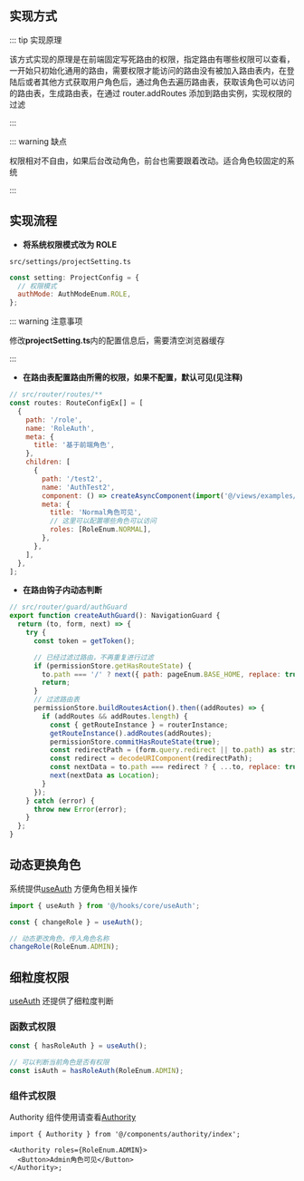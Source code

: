 ## 实现方式

::: tip 实现原理

该方式实现的原理是在前端固定写死路由的权限，指定路由有哪些权限可以查看，一开始只初始化通用的路由，需要权限才能访问的路由没有被加入路由表内，在登陆后或者其他方式获取用户角色后，通过角色去遍历路由表，获取该角色可以访问的路由表，生成路由表，在通过 router.addRoutes 添加到路由实例，实现权限的过滤

:::

::: warning 缺点

权限相对不自由，如果后台改动角色，前台也需要跟着改动。适合角色较固定的系统

:::

## 实现流程

- **将系统权限模式改为 ROLE**

`src/settings/projectSetting.ts`

```js
const setting: ProjectConfig = {
  // 权限模式
  authMode: AuthModeEnum.ROLE,
};
```

::: warning 注意事项

修改**projectSetting.ts**内的配置信息后，需要清空浏览器缓存

:::

- **在路由表配置路由所需的权限，如果不配置，默认可见(见注释)**

```js
// src/router/routes/**
const routes: RouteConfigEx[] = [
  {
    path: '/role',
    name: 'RoleAuth',
    meta: {
      title: '基于前端角色',
    },
    children: [
      {
        path: '/test2',
        name: 'AuthTest2',
        component: () => createAsyncComponent(import('@/views/examples/auth/AuthTest2.vue')),
        meta: {
          title: 'Normal角色可见',
          // 这里可以配置哪些角色可以访问
          roles: [RoleEnum.NORMAL],
        },
      },
    ],
  },
];
```

- **在路由钩子内动态判断**

```js
// src/router/guard/authGuard
export function createAuthGuard(): NavigationGuard {
  return (to, form, next) => {
    try {
      const token = getToken();

      // 已经过滤过路由，不再重复进行过滤
      if (permissionStore.getHasRouteState) {
        to.path === '/' ? next({ path: pageEnum.BASE_HOME, replace: true }) : next();
        return;
      }
      // 过滤路由表
      permissionStore.buildRoutesAction().then((addRoutes) => {
        if (addRoutes && addRoutes.length) {
          const { getRouteInstance } = routerInstance;
          getRouteInstance().addRoutes(addRoutes);
          permissionStore.commitHasRouteState(true);
          const redirectPath = (form.query.redirect || to.path) as string;
          const redirect = decodeURIComponent(redirectPath);
          const nextData = to.path === redirect ? { ...to, replace: true } : { path: redirect };
          next(nextData as Location);
        }
      });
    } catch (error) {
      throw new Error(error);
    }
  };
}


```

## 动态更换角色

系统提供[useAuth](/hooks/core/useAuth) 方便角色相关操作

```js
import { useAuth } from '@/hooks/core/useAuth';

const { changeRole } = useAuth();

// 动态更改角色，传入角色名称
changeRole(RoleEnum.ADMIN);
```

## 细粒度权限

[useAuth](/hooks/core/useAuth) 还提供了细粒度判断

### 函数式权限

```js
const { hasRoleAuth } = useAuth();

// 可以判断当前角色是否有权限
const isAuth = hasRoleAuth(RoleEnum.ADMIN);
```

### 组件式权限

Authority 组件使用请查看[Authority](/comp/authority/)

```tsx
import { Authority } from '@/components/authority/index';

<Authority roles={RoleEnum.ADMIN}>
  <Button>Admin角色可见</Button>
</Authority>;
```
